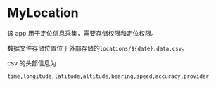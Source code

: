 # MyLocation

该 app 用于定位信息采集，需要存储权限和定位权限。

数据文件存储位置位于外部存储的`locations/${date}.data.csv`。

csv 的头部信息为

```csv
time,longitude,latitude,altitude,bearing,speed,accuracy,provider
```

